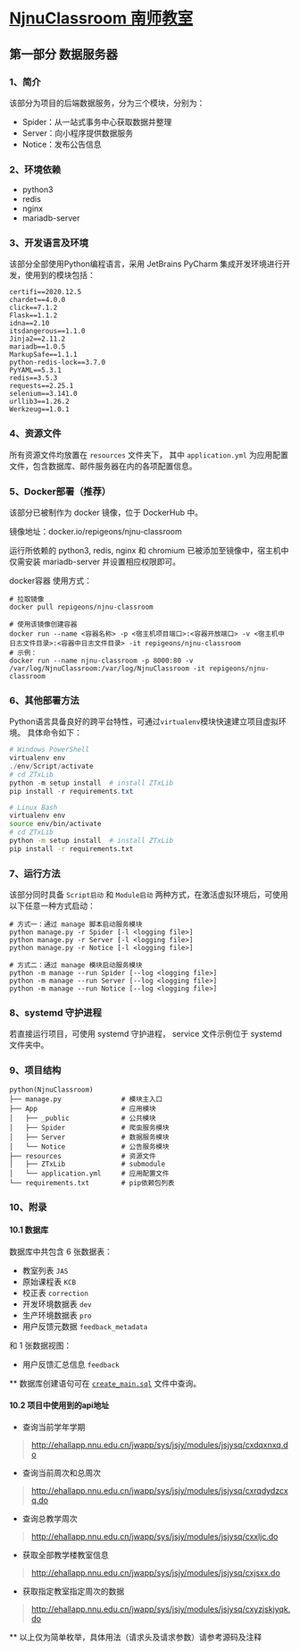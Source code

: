 # [NjnuClassroom 南师教室](../README.md)

## 第一部分 数据服务器

### 1、简介

该部分为项目的后端数据服务，分为三个模块，分别为：

- Spider：从一站式事务中心获取数据并整理
- Server：向小程序提供数据服务
- Notice：发布公告信息

### 2、环境依赖

- python3
- redis
- nginx
- mariadb-server

### 3、开发语言及环境

该部分全部使用Python编程语言，采用 JetBrains PyCharm 集成开发环境进行开发，使用到的模块包括：

```text
certifi==2020.12.5
chardet==4.0.0
click==7.1.2
Flask==1.1.2
idna==2.10
itsdangerous==1.1.0
Jinja2==2.11.2
mariadb==1.0.5
MarkupSafe==1.1.1
python-redis-lock==3.7.0
PyYAML==5.3.1
redis==3.5.3
requests==2.25.1
selenium==3.141.0
urllib3==1.26.2
Werkzeug==1.0.1
```

### 4、资源文件

所有资源文件均放置在 `resources` 文件夹下，
其中 `application.yml` 为应用配置文件，包含数据库、邮件服务器在内的各项配置信息。

### 5、Docker部署（推荐）

该部分已被制作为 docker 镜像，位于 DockerHub 中。

镜像地址：docker.io/repigeons/njnu-classroom

运行所依赖的 python3, redis, nginx 和 chromium 已被添加至镜像中，宿主机中仅需安装 mariadb-server 并设置相应权限即可。

docker容器 使用方式：

```shell
# 拉取镜像
docker pull repigeons/njnu-classroom

# 使用该镜像创建容器
docker run --name <容器名称> -p <宿主机项目端口>:<容器开放端口> -v <宿主机中日志文件目录>:<容器中日志文件目录> -it repigeons/njnu-classroom
# 示例：
docker run --name njnu-classroom -p 8000:80 -v /var/log/NjnuClassroom:/var/log/NjnuClassroom -it repigeons/njnu-classroom
```

### 6、其他部署方法

Python语言具备良好的跨平台特性，可通过`virtualenv`模块快速建立项目虚拟环境。
具体命令如下：

```powershell
# Windows PowerShell
virtualenv env
./env/Script/activate
# cd ZTxLib
python -m setup install  # install ZTxLib
pip install -r requirements.txt
```

```bash
# Linux Bash
virtualenv env
source env/bin/activate
# cd ZTxLib
python -m setup install  # install ZTxLib
pip install -r requirements.txt
```

### 7、运行方法

该部分同时具备 `Script启动` 和 `Module启动` 两种方式，在激活虚拟环境后，可使用以下任意一种方式启动：

```shell
# 方式一：通过 manage 脚本启动服务模块
python manage.py -r Spider [-l <logging file>]
python manage.py -r Server [-l <logging file>]
python manage.py -r Notice [-l <logging file>]
```

```shell
# 方式二：通过 manage 模块启动服务模块
python -m manage --run Spider [--log <logging file>]
python -m manage --run Server [--log <logging file>]
python -m manage --run Notice [--log <logging file>]
```

### 8、systemd 守护进程

若直接运行项目，可使用 systemd 守护进程，
service 文件示例位于 systemd 文件夹中。

### 9、项目结构

```text
python(NjnuClassroom)
├── manage.py               # 模块主入口
├── App                     # 应用模块
│   ├── _public             # 公共模块
│   ├── Spider              # 爬虫服务模块
│   ├── Server              # 数据服务模块
│   └── Notice              # 公告服务模块
├── resources               # 资源文件
│   ├── ZTxLib              # submodule
│   └── application.yml     # 应用配置文件
└── requirements.txt        # pip依赖包列表
```

### 10、附录

#### 10.1 数据库

数据库中共包含 6 张数据表：

- 教室列表 `JAS`
- 原始课程表 `KCB`
- 校正表 `correction`
- 开发环境数据表 `dev`
- 生产环境数据表 `pro`
- 用户反馈元数据 `feedback_metadata`

和 1 张数据视图：

- 用户反馈汇总信息 `feedback`

** 数据库创建语句可在 [`create_main.sql`](../create_main.sql) 文件中查询。

#### 10.2 项目中使用到的api地址

- 查询当前学年学期

> <http://ehallapp.nnu.edu.cn/jwapp/sys/jsjy/modules/jsjysq/cxdqxnxq.do>

- 查询当前周次和总周次

> <http://ehallapp.nnu.edu.cn/jwapp/sys/jsjy/modules/jsjysq/cxrqdydzcxq.do>

- 查询总教学周次

> <http://ehallapp.nnu.edu.cn/jwapp/sys/jsjy/modules/jsjysq/cxxljc.do>

- 获取全部教学楼教室信息

> <http://ehallapp.nnu.edu.cn/jwapp/sys/jsjy/modules/jsjysq/cxjsxx.do>

- 获取指定教室指定周次的数据

> <http://ehallapp.nnu.edu.cn/jwapp/sys/jsjy/modules/jsjysq/cxyzjskjyqk.do>

** 以上仅为简单枚举，具体用法（请求头及请求参数）请参考源码及注释
